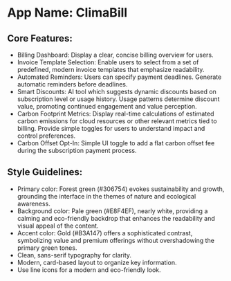 # **App Name**: ClimaBill

## Core Features:

- Billing Dashboard: Display a clear, concise billing overview for users.
- Invoice Template Selection: Enable users to select from a set of predefined, modern invoice templates that emphasize readability.
- Automated Reminders: Users can specify payment deadlines. Generate automatic reminders before deadlines.
- Smart Discounts: AI tool which suggests dynamic discounts based on subscription level or usage history. Usage patterns determine discount value, promoting continued engagement and value perception.
- Carbon Footprint Metrics: Display real-time calculations of estimated carbon emissions for cloud resources or other relevant metrics tied to billing. Provide simple toggles for users to understand impact and control preferences.
- Carbon Offset Opt-In: Simple UI toggle to add a flat carbon offset fee during the subscription payment process.

## Style Guidelines:

- Primary color: Forest green (#306754) evokes sustainability and growth, grounding the interface in the themes of nature and ecological awareness.
- Background color: Pale green (#E8F4EF), nearly white, providing a calming and eco-friendly backdrop that enhances the readability and visual appeal of the content.
- Accent color: Gold (#B3A147) offers a sophisticated contrast, symbolizing value and premium offerings without overshadowing the primary green tones.
- Clean, sans-serif typography for clarity.
- Modern, card-based layout to organize key information.
- Use line icons for a modern and eco-friendly look.